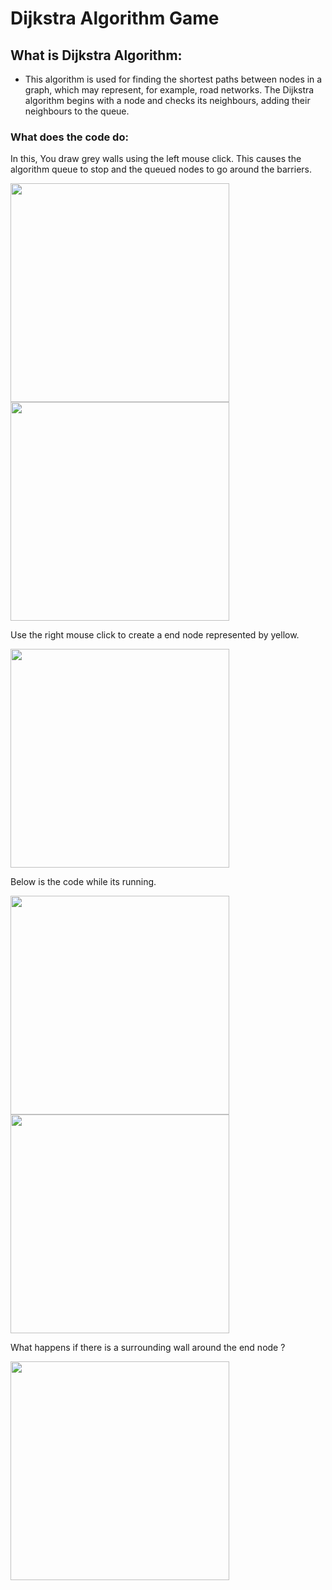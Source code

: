# Dijkstra Algorithm Game

## What is Dijkstra Algorithm:
- This algorithm is used for finding the shortest paths between nodes in a graph, which may represent, for example, road networks. The Dijkstra algorithm begins with a node and checks its neighbours, adding their neighbours to the queue. 


### What does the code do:
In this, You draw grey walls using the left mouse click. This causes the algorithm queue to stop and the queued nodes to go around the barriers.

<img src="https://user-images.githubusercontent.com/89596037/208766020-10b9b097-ec8d-4f0a-aa35-b09defd36492.png" width="350"/>   <img src="https://user-images.githubusercontent.com/89596037/208766044-eed37a0b-f65d-45b8-bdb5-c53f05d232fa.png" width="350"/>

Use the right mouse click to create a end node represented by yellow.


<img src="https://user-images.githubusercontent.com/89596037/208767790-c9279c86-a594-43f9-ab89-db4050e976af.png" width="350"/>

Below is the code while its running.

<img src="https://user-images.githubusercontent.com/89596037/208768505-1d46ceac-f133-411a-8ea5-91bea524aa71.png" width="350"/> <img src="https://user-images.githubusercontent.com/89596037/208768514-1b29d385-84a2-4bb7-80d0-8e3efe5d8285.png" width="350"/>



What happens if there is a surrounding wall around the end node ?

<img src="https://user-images.githubusercontent.com/89596037/208768776-88895d57-e9ff-43ae-a257-f5cf3b558c57.png" width="350"/>
